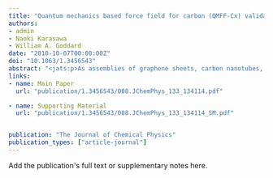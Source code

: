 ```yaml
---
title: "Quantum mechanics based force field for carbon (QMFF-Cx) validated to reproduce the mechanical and thermodynamics properties of graphite"
authors:
- admin
- Naoki Karasawa
- William A. Goddard
date: "2010-10-07T00:00:00Z"
doi: "10.1063/1.3456543"
abstract: "<jats:p>As assemblies of graphene sheets, carbon nanotubes, and fullerenes become components of new nanotechnologies, it is important to be able to predict the structures and properties of these systems. A problem has been that the level of quantum mechanics practical for such systems (density functional theory at the PBE level) cannot describe the London dispersion forces responsible for interaction of the graphene planes (thus graphite falls apart into graphene sheets). To provide a basis for describing these London interactions, we derive the quantum mechanics based force field for carbon (QMFF-Cx) by fitting to results from density functional theory calculations at the M06-2X level, which demonstrates accuracies for a broad class of molecules at short and medium range intermolecular distances. We carried out calculations on the dehydrogenated coronene (C24) dimer, emphasizing two geometries: parallel-displaced X (close to the observed structure in graphite crystal) and PD-Y (the lowest energy transition state for sliding graphene sheets with respect to each other). A third, eclipsed geometry is calculated to be much higher in energy. The QMFF-Cx force field leads to accurate predictions of available experimental mechanical and thermodynamics data of graphite (lattice vibrations, elastic constants, Poisson ratios, lattice modes, phonon dispersion curves, specific heat, and thermal expansion). This validates the use of M06-2X as a practical method for development of new first principles based generations of QMFF force fields.</jats:p>"
links:
- name: Main Paper
  url: "publication/1.3456543/008.JChemPhys_133_134114.pdf"

- name: Supporting Material
  url: "publication/1.3456543/008.JChemPhys_133_134114_SM.pdf"


publication: "The Journal of Chemical Physics"
publication_types: ["article-journal"]
---
```


Add the publication's full text or supplementary notes here.
